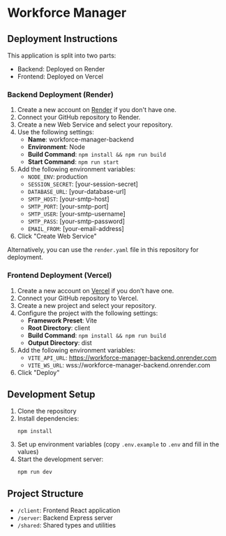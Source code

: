 # Workforce Manager

## Deployment Instructions

This application is split into two parts:
- Backend: Deployed on Render
- Frontend: Deployed on Vercel

### Backend Deployment (Render)

1. Create a new account on [Render](https://render.com/) if you don't have one.
2. Connect your GitHub repository to Render.
3. Create a new Web Service and select your repository.
4. Use the following settings:
   - **Name**: workforce-manager-backend
   - **Environment**: Node
   - **Build Command**: `npm install && npm run build`
   - **Start Command**: `npm run start`
5. Add the following environment variables:
   - `NODE_ENV`: production
   - `SESSION_SECRET`: [your-session-secret]
   - `DATABASE_URL`: [your-database-url]
   - `SMTP_HOST`: [your-smtp-host]
   - `SMTP_PORT`: [your-smtp-port]
   - `SMTP_USER`: [your-smtp-username]
   - `SMTP_PASS`: [your-smtp-password]
   - `EMAIL_FROM`: [your-email-address]
6. Click "Create Web Service"

Alternatively, you can use the `render.yaml` file in this repository for deployment.

### Frontend Deployment (Vercel)

1. Create a new account on [Vercel](https://vercel.com/) if you don't have one.
2. Connect your GitHub repository to Vercel.
3. Create a new project and select your repository.
4. Configure the project with the following settings:
   - **Framework Preset**: Vite
   - **Root Directory**: client
   - **Build Command**: `npm install && npm run build`
   - **Output Directory**: dist
5. Add the following environment variables:
   - `VITE_API_URL`: https://workforce-manager-backend.onrender.com
   - `VITE_WS_URL`: wss://workforce-manager-backend.onrender.com
6. Click "Deploy"

## Development Setup

1. Clone the repository
2. Install dependencies:
   ```
   npm install
   ```
3. Set up environment variables (copy `.env.example` to `.env` and fill in the values)
4. Start the development server:
   ```
   npm run dev
   ```

## Project Structure

- `/client`: Frontend React application
- `/server`: Backend Express server
- `/shared`: Shared types and utilities 
